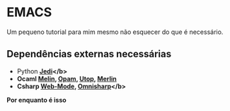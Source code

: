 # EMACS 

Um pequeno tutorial para mim mesmo não esquecer do que é necessário.

## Dependências externas necessárias

- Python 
<b>[Jedi]('https://github.com/tkf/emacs-jedi')</b>
- Ocaml <b>[Melin]('https://github.com/ocaml/merlin'), [Opam]('https://opam.ocaml.org/doc/Install.html'), [Utop]('https://dev.realworldocaml.org/install.html'), [Merlin]('https://github.com/ocaml/merlin) </b>
- Csharp <b>[Web-Mode]('https://github.com/emacs-csharp/csharp-mode'), [Omnisharp]('http://www.omnisharp.net/')</b>


Por enquanto é isso 